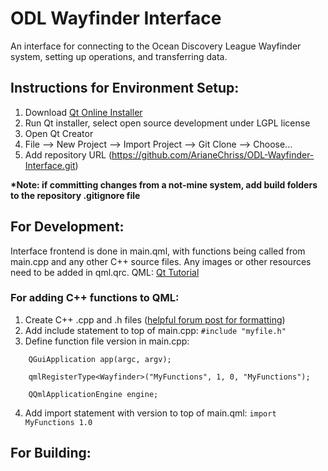 # ODL Wayfinder Interface

An interface for connecting to the Ocean Discovery League Wayfinder system, setting up operations, and transferring data.

## Instructions for Environment Setup:
1. Download [Qt Online Installer](https://www.qt.io/download-qt-installer?utm_referrer=https%3A%2F%2Fwww.qt.io%2Fdownload-open-source%3Futm_referrer%3Dhttps%253A%252F%252Fwww.qt.io%252Fdownload)
2. Run Qt installer, select open source development under LGPL license
3. Open Qt Creator
4. File --> New Project --> Import Project --> Git Clone --> Choose...
5. Add repository URL (https://github.com/ArianeChriss/ODL-Wayfinder-Interface.git)

__*Note: if committing changes from a not-mine system, add build folders to the repository .gitignore file__

## For Development:
Interface frontend is done in main.qml, with functions being called from main.cpp and any other C++ source files. Any images or other resources need to be added in qml.qrc.
QML: [Qt Tutorial](https://doc.qt.io/qt-6/qml-tutorial.html)
### For adding C++ functions to QML:
1. Create C++ .cpp and .h files ([helpful forum post for formatting](https://forum.qt.io/topic/33170/call-c-function-from-qml/2))
2. Add include statement to top of main.cpp:
`#include "myfile.h"`
3. Define function file version in main.cpp:
```
    QGuiApplication app(argc, argv);

    qmlRegisterType<Wayfinder>("MyFunctions", 1, 0, "MyFunctions");

    QQmlApplicationEngine engine;
```
4. Add import statement with version to top of main.qml:
`import MyFunctions 1.0`

## For Building:
